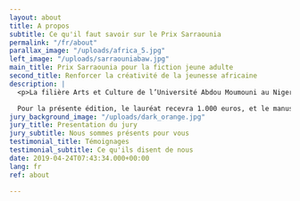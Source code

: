```yaml
---
layout: about
title: A propos
subtitle: Ce qu'il faut savoir sur le Prix Sarraounia
permalink: "/fr/about"
parallax_image: "/uploads/africa_5.jpg"
left_image: "/uploads/sarraouniabaw.jpg"
main_title: Prix Sarraounia pour la fiction jeune adulte
second_title: Renforcer la créativité de la jeunesse africaine
description: |
  <p>La filière Arts et Culture de l’Université Abdou Moumouni au Niger et la maison d’édition <b>Amalion</b> au Sénégal ont le plaisir de vous annoncer l’appel à candidature pour le Prix Sarraounia de la Fiction Jeune Adulte édition 2020 afin de contribuer à accroître l’offre de lecture pour les jeunes adultes africains et à promouvoir la littérature pour aider à mieux comprendre le monde des adolescents africains. Le Prix Sarraounia décernera tous les deux ans un prix qui récompensera les auteurs et illustrateurs africains basés en Afrique qui auront produit les meilleurs manuscrits et ouvrages de fiction inédits destinés aux jeunes adultes. </p>

  Pour la présente édition, le lauréat recevra 1.000 euros, et le manuscrit gagnant sera publié et disséminé par Amalion et ses partenaires à partir de mai 2020. Le Prix Sarraounia mettra à profit toutes les technologies des médias traditionnels et numériques afin de diffuser ses activités et atteindre le public concerné. Le Prix Sarraounia de la Fiction Jeune Adulte fera la promotion des auteurs et de leurs ouvrages dans de nombreux festivals, foires du livre, forums, conférences, etc., auprès des acteurs du livre et du grand public.
jury_background_image: "/uploads/dark_orange.jpg"
jury_title: Presentation du jury
jury_subtitle: Nous sommes présents pour vous
testimonial_title: Témoignages
testimonial_subtitle: Ce qu'ils disent de nous
date: 2019-04-24T07:43:34.000+00:00
lang: fr
ref: about

---
```

